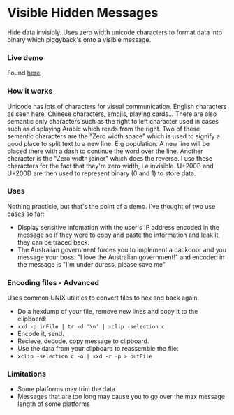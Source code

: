 # Visible Hidden Messages
Hide data invisibly. Uses zero width unicode characters to format data into binary which piggyback's onto a visible message.

### Live demo
Found [here](harrisonm.com/vhm.html).

### How it works
Unicode has lots of characters for visual communication. English characters as seen here, Chinese characters, emojis, playing cards... There are also semantic only characters such as the right to left character used in cases such as displaying Arabic which reads from the right. Two of these semantic characters are the "Zero width space" which is used to signify a good place to split text to a new line. E.g pop<ZWS>ulation. A new line will be placed there with a dash to continue the word over the line. Another character is the "Zero width joiner" which does the reverse. I use these characters for the fact that they're zero width, i.e invisible. U+200B and U+200D are then used to represent binary (0 and 1) to store data.
  
### Uses
Nothing practicle, but that's the point of a demo. I've thought of two use cases so far:
* Display sensitive infomation with the user's IP address encoded in the message so if they were to copy and paste the information and leak it, they can be traced back.
* The Australian government forces you to implement a backdoor and you message your boss: "I love the Australian government!" and encoded in the message is "I'm under duress, please save me"

### Encoding files - Advanced
Uses common UNIX utilities to convert files to hex and back again.
* Do a hexdump of your file, remove new lines and copy it to the clipboard:
* `xxd -p inFile | tr -d '\n' | xclip -selection c`
* Encode it, send.
* Recieve, decode, copy message to clipboard.
* Use the data from your clipboard to reassemble the file:
* `xclip -selection c -o | xxd -r -p > outFile`

### Limitations
* Some platforms may trim the data
* Messages that are too long may cause you to go over the max message length of some platforms
